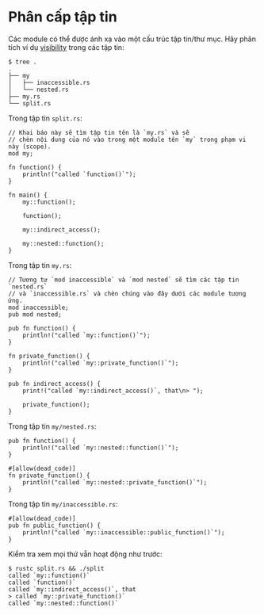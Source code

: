 # Phân cấp tập tin

Các module có thể được ánh xạ vào một cấu trúc tập tin/thư mục. Hãy phân tích ví dụ [visibility][visibility] trong các tập tin:

```shell
$ tree .
.
├── my
│   ├── inaccessible.rs
│   └── nested.rs
├── my.rs
└── split.rs
```

Trong tập tin `split.rs`:

```rust,ignore
// Khai báo này sẽ tìm tập tin tên là `my.rs` và sẽ
// chèn nội dung của nó vào trong một module tên `my` trong phạm vi này (scope).
mod my;

fn function() {
    println!("called `function()`");
}

fn main() {
    my::function();

    function();

    my::indirect_access();

    my::nested::function();
}

```

Trong tập tin `my.rs`:

```rust,ignore
// Tương tự `mod inaccessible` và `mod nested` sẽ tìm các tập tin `nested.rs`
// và `inaccessible.rs` và chèn chúng vào đây dưới các module tương ứng.
mod inaccessible;
pub mod nested;

pub fn function() {
    println!("called `my::function()`");
}

fn private_function() {
    println!("called `my::private_function()`");
}

pub fn indirect_access() {
    print!("called `my::indirect_access()`, that\n> ");

    private_function();
}
```

Trong tập tin `my/nested.rs`:

```rust,ignore
pub fn function() {
    println!("called `my::nested::function()`");
}

#[allow(dead_code)]
fn private_function() {
    println!("called `my::nested::private_function()`");
}
```

Trong tập tin `my/inaccessible.rs`:

```rust,ignore
#[allow(dead_code)]
pub fn public_function() {
    println!("called `my::inaccessible::public_function()`");
}
```

Kiểm tra xem mọi thứ vẫn hoạt động như trước:

```shell
$ rustc split.rs && ./split
called `my::function()`
called `function()`
called `my::indirect_access()`, that
> called `my::private_function()`
called `my::nested::function()`
```

[visibility]: visibility.md
